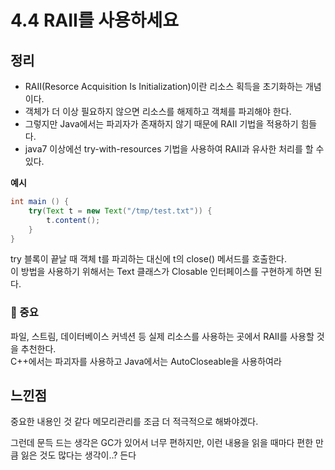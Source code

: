 # 4.4 RAII를 사용하세요

## 정리

- RAII(Resorce Acquisition Is Initialization)이란 리소스 획득을 초기화하는 개념이다.
- 객체가 더 이상 필요하지 않으면 리소스를 해제하고 객체를 파괴해야 한다.
- 그렇지만 Java에서는 파괴자가 존재하지 않기 때문에 RAII 기법을 적용하기 힘들다.
- java7 이상에선 try-with-resources 기법을 사용하여 RAII과 유사한 처리를 할 수 있다.

**예시**

```java
int main () {
	try(Text t = new Text("/tmp/test.txt")) {
		t.content();
	}
}
```

try 블록이 끝날 때 객체 t를 파괴하는 대신에 t의 close() 메서드를 호출한다.  
이 방법을 사용하기 위해서는 Text 클래스가 Closable 인터페이스를 구현하게 하면 된다.

### 📌 중요

파일, 스트림, 데이터베이스 커넥션 등 실제 리소스를 사용하는 곳에서 RAII를 사용할 것을 추천한다.  
C++에서는 파괴자를 사용하고 Java에서는 AutoCloseable을 사용하여라

## 느낀점

중요한 내용인 것 같다 메모리관리를 조금 더 적극적으로 해봐야겠다.

그런데 문득 드는 생각은 GC가 있어서 너무 편하지만, 이런 내용을 읽을 때마다 편한 만큼 잃은 것도 많다는 생각이..? 든다
